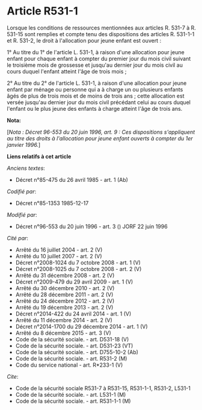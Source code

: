 # Article R531-1

Lorsque les conditions de ressources mentionnées aux articles R. 531-7 à R. 531-15 sont remplies et compte tenu des
dispositions des articles R. 531-1-1 et R. 531-2, le droit à l'allocation pour jeune enfant est ouvert :

1° Au titre du 1° de l'article L. 531-1, à raison d'une allocation pour jeune enfant pour chaque enfant à compter du premier
jour du mois civil suivant le troisième mois de grossesse et jusqu'au dernier jour du mois civil au cours duquel l'enfant
atteint l'âge de trois mois ;

2° Au titre du 2° de l'article L. 531-1, à raison d'une allocation pour jeune enfant par ménage ou personne qui a à charge un
ou plusieurs enfants âgés de plus de trois mois et de moins de trois ans ; cette allocation est versée jusqu'au dernier jour
du mois civil précédant celui au cours duquel l'enfant ou le plus jeune des enfants à charge atteint l'âge de trois ans.

**Nota:**

[*Nota : Décret 96-553 du 20 juin 1996, art. 9 : Ces dispositions s'appliquent au titre des droits à l'allocation pour jeune
enfant ouverts à compter du 1er janvier 1996.*]

**Liens relatifs à cet article**

_Anciens textes_:

  - Décret n°85-475 du 26 avril 1985 - art. 1 (Ab)

_Codifié par_:

  - Décret n°85-1353 1985-12-17

_Modifié par_:

  - Décret n°96-553 du 20 juin 1996 - art. 3 () JORF 22 juin 1996

_Cité par_:

  - Arrêté du 16 juillet 2004 - art. 2 (V)
  - Arrêté du 10 juillet 2007 - art. 2 (V)
  - Décret n°2008-1024 du 7 octobre 2008 - art. 1 (V)
  - Décret n°2008-1025 du 7 octobre 2008 - art. 2 (V)
  - Arrêté du 31 décembre 2008 - art. 2 (V)
  - Décret n°2009-479 du 29 avril 2009 - art. 1 (V)
  - Arrêté du 30 décembre 2010 - art. 2 (V)
  - Arrêté du 28 décembre 2011 - art. 2 (V)
  - Arrêté du 24 décembre 2012 - art. 2 (V)
  - Arrêté du 19 décembre 2013 - art. 2 (V)
  - Décret n°2014-422 du 24 avril 2014 - art. 1 (V)
  - Arrêté du 11 décembre 2014 - art. 2 (V)
  - Décret n°2014-1700 du 29 décembre 2014 - art. 1 (V)
  - Arrêté du 8 décembre 2015 - art. 3 (V)
  - Code de la sécurité sociale. - art. D531-18 (V)
  - Code de la sécurité sociale. - art. D531-23 (VT)
  - Code de la sécurité sociale. - art. D755-10-2 (Ab)
  - Code de la sécurité sociale. - art. R531-2 (M)
  - Code du service national - art. R*233-1 (V)

_Cite_:

  - Code de la sécurité sociale R531-7 à R531-15, R531-1-1, R531-2, L531-1
  - Code de la sécurité sociale. - art. L531-1 (M)
  - Code de la sécurité sociale. - art. R531-1-1 (M)

